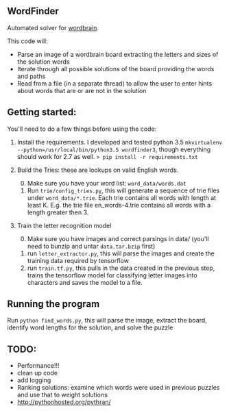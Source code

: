 ## WordFinder
Automated solver for [wordbrain](https://play.google.com/store/apps/details?id=se.maginteractive.wordbrain&hl=en).

This code will:
* Parse an image of a wordbrain board extracting the letters and sizes of the solution words
* Iterate through all possible solutions of the board providing the words and paths 
* Read from a file (in a separate thread) to allow the user to enter hints about words that are or are not in the solution 


## Getting started:
You'll need to do a few things before using the code:

1. Install the requirements. I developed and tested python 3.5 `mkvirtualenv --python=/usr/local/bin/python3.5 wordfinder3`, though everything should work for 2.7 as well.
    `> pip install -r requirements.txt`
2. Build the Tries: these are lookups on valid English words.
    
    0. Make sure you have your word list: `word_data/words.dat`
    1. Run `trie/config_tries.py`, this will generate a sequence of trie files under `word_data/*.trie`. Each trie contains all words with length at least K. E.g. the trie file en_words-4.trie contains all words with a length greater then 3.
3. Train the letter recognition model
    
    0. Make sure you have images and correct parsings in data/ (you'll need to bunzip and untar `data.tar.bzip` first) 
    1. run `letter_extractor.py`, this will parse the images and create the training data required by tensorflow
    2. run `train.tf.py`, this pulls in the data created in the previous step, trains the tensorflow model for classifying letter images into characters and saves the model to a file.


## Running the program
Run `python find_words.py`, this will parse the image, extract the board, identify word lengths for the solution, and solve the puzzle


## TODO:
* Performance!!! 
* clean up code
* add logging
* Ranking solutions: examine which words were used in previous puzzles and use that to weight solutions
* http://pythonhosted.org/pythran/